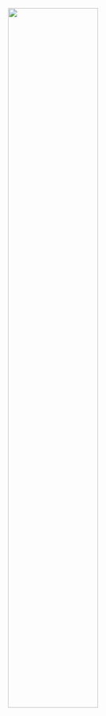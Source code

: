<p align="center">
  <img
       src="https://user-images.githubusercontent.com/2683344/134025269-75f689f8-f9a1-46e5-b513-40bb225433e0.jpg"
       height="60%" width="60%"
  />
  <!-- This is a nicer transparent logo, but it doesn't work on github's default white bg and we can't change the bg in readme files -->
  <!-- If we can find an alternative that works on both white and black backgrounds that would be neat -->
  <!-- <img src="https://user-images.githubusercontent.com/2683344/134021223-ad281edf-f7f9-429c-85ab-7b59751373ee.png" /> -->
</p>
